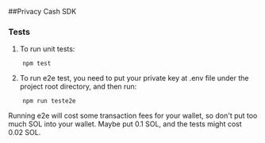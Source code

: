 ##Privacy Cash SDK
### Tests
1. To run unit tests:
```
    npm test
```
2. To run e2e test, you need to put your private key at .env file under the project root directory, and then run:
```
    npm run teste2e
```
Running e2e will cost some transaction fees for your wallet, so don't put too much SOL into your wallet. Maybe put 0.1 SOL, and the tests might cost 0.02 SOL.